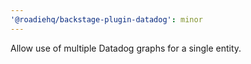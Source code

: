 ```yaml
---
'@roadiehq/backstage-plugin-datadog': minor
---
```


Allow use of multiple Datadog graphs for a single entity.
